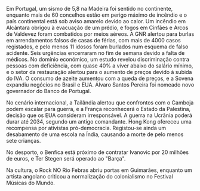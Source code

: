 Em Portugal, um sismo de 5,8 na Madeira foi sentido no continente, enquanto mais de 60 concelhos estão em perigo máximo de incêndio e o país continental está sob aviso amarelo devido ao calor. Um incêndio em Alcântara obrigou à evacuação de um prédio, e fogos em Cinfães e Arcos de Valdevez foram combatidos por meios aéreos. A GNR alertou para burlas em arrendamentos falsos de casas de férias, com mais de 4000 casos registados, e pelo menos 11 idosos foram burlados num esquema de falso acidente. Seis urgências encerraram no fim de semana devido a falta de médicos. No domínio económico, um estudo revelou discriminação contra pessoas com deficiência, com quase 40% a viver abaixo do salário mínimo, e o setor da restauração alertou para o aumento de preços devido à subida do IVA. O consumo de azeite aumentou com a queda de preços, e a Sovena expandiu negócios no Brasil e EUA. Álvaro Santos Pereira foi nomeado novo governador do Banco de Portugal.

No cenário internacional, a Tailândia alertou que confrontos com o Camboja podem escalar para guerra, e a França reconhecerá o Estado da Palestina, decisão que os EUA consideram irresponsável. A guerra na Ucrânia poderá durar até 2034, segundo um antigo comandante. Hong Kong ofereceu uma recompensa por ativistas pró-democracia. Registou-se ainda um desabamento de uma escola na Índia, causando a morte de pelo menos sete crianças.

No desporto, o Benfica está próximo de contratar Ivanovic por 20 milhões de euros, e Ter Stegen será operado ao "Barça".

Na cultura, o Rock NO Rio Febras abriu portas em Guimarães, enquanto um artista angolano criticou a normalização do colonialismo no Festival Músicas do Mundo.
